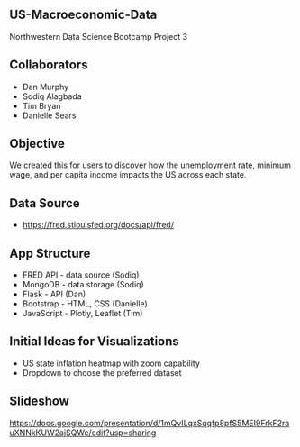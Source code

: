 ## US-Macroeconomic-Data
Northwestern Data Science Bootcamp Project 3

## Collaborators
- Dan Murphy
- Sodiq Alagbada
- Tim Bryan
- Danielle Sears

## Objective
We created this for users to discover how the unemployment rate, minimum wage, and per capita income impacts the US across each state.

## Data Source
- https://fred.stlouisfed.org/docs/api/fred/

## App Structure
- FRED API - data source (Sodiq)
- MongoDB - data storage (Sodiq)
- Flask - API (Dan)
- Bootstrap - HTML, CSS (Danielle)
- JavaScript - Plotly, Leaflet (Tim)


## Initial Ideas for Visualizations
- US state inflation heatmap with zoom capability
- Dropdown to choose the preferred dataset

## Slideshow
https://docs.google.com/presentation/d/1mQvILqxSqqfp8pfS5MEI9FrkF2rauXNNkKUW2ajSQWc/edit?usp=sharing
